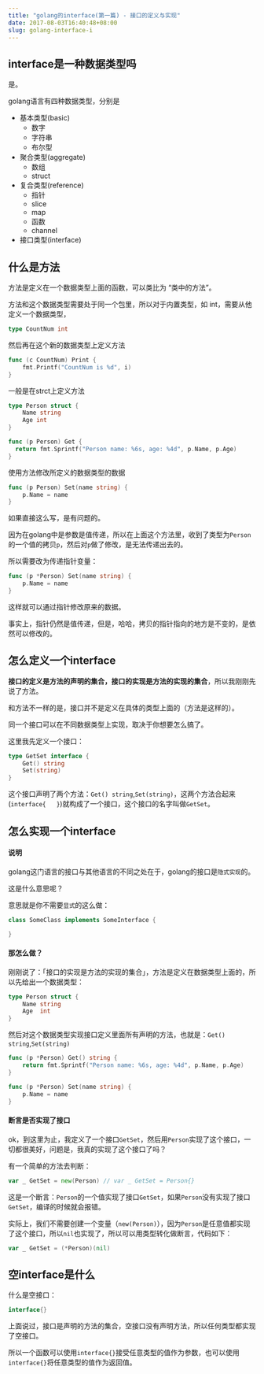 ```yaml
---
title: "golang的interface(第一篇) - 接口的定义与实现"
date: 2017-08-03T16:40:48+08:00
slug: golang-interface-i
---
```


## interface是一种数据类型吗

是。

golang语言有四种数据类型，分别是
- 基本类型(basic)
  - 数字
  - 字符串
  - 布尔型
- 聚合类型(aggregate)
  - 数组
  - struct
- 复合类型(reference)
  - 指针
  - slice
  - map
  - 函数
  - channel
- 接口类型(interface)

## 什么是方法

方法是定义在一个数据类型上面的函数，可以类比为 “类中的方法”。

方法和这个数据类型需要处于同一个包里，所以对于内置类型，如 int，需要从他定义一个数据类型，
```go
type CountNum int
```

然后再在这个新的数据类型上定义方法
```go
func (c CountNum) Print {
    fmt.Printf("CountNum is %d", i)
}
```

一般是在strct上定义方法
```go
type Person struct {
	Name string
	Age int
}

func (p Person) Get {
  return fmt.Sprintf("Person name: %6s, age: %4d", p.Name, p.Age)
}
```

使用方法修改所定义的数据类型的数据

```go
func (p Person) Set(name string) {
	p.Name = name
}
```

如果直接这么写，是有问题的。

因为在golang中是参数是值传递，所以在上面这个方法里，收到了类型为`Person`的一个值的拷贝`p`，然后对`p`做了修改，是无法传递出去的。

所以需要改为传递指针变量：
```go
func (p *Person) Set(name string) {
	p.Name = name
}
```

这样就可以通过指针修改原来的数据。

事实上，指针仍然是值传递，但是，哈哈，拷贝的指针指向的地方是不变的，是依然可以修改的。

## 怎么定义一个interface

**接口的定义是方法的声明的集合，接口的实现是方法的实现的集合**，所以我刚刚先说了方法。

和方法不一样的是，接口并不是定义在具体的类型上面的（方法是这样的）。

同一个接口可以在不同数据类型上实现，取决于你想要怎么搞了。

这里我先定义一个接口：
```go
type GetSet interface {
    Get() string
    Set(string)
}
```

这个接口声明了两个方法：`Get() string`,`Set(string)`，这两个方法合起来(`interface{   }`)就构成了一个接口，这个接口的名字叫做`GetSet`。

## 怎么实现一个interface

#### 说明

golang这门语言的接口与其他语言的不同之处在于，golang的接口是`隐式实现`的。

这是什么意思呢？

意思就是你不需要`显式`的这么做：
```java
class SomeClass implements SomeInterface {

}
```

#### 那怎么做？

刚刚说了：「接口的实现是方法的实现的集合」，方法是定义在数据类型上面的，所以先给出一个数据类型：
```go
type Person struct {
	Name string
	Age  int
}
```

然后对这个数据类型实现接口定义里面所有声明的方法，也就是：`Get() string`,`Set(string)`
```go
func (p *Person) Get() string {
	return fmt.Sprintf("Person name: %6s, age: %4d", p.Name, p.Age)
}

func (p *Person) Set(name string) {
	p.Name = name
}
```

#### 断言是否实现了接口

ok，到这里为止，我定义了一个接口`GetSet`，然后用`Person`实现了这个接口，一切都很美好，问题是，我真的实现了这个接口了吗？

有一个简单的方法去判断：
```go
var _ GetSet = new(Person) // var _ GetSet = Person{}
```

这是一个断言：`Person`的一个值实现了接口`GetSet`，如果`Person`没有实现了接口`GetSet`，编译的时候就会报错。

实际上，我们不需要创建一个变量（`new(Person)`），因为`Person`是任意值都实现了这个接口，所以`nil`也实现了，所以可以用类型转化做断言，代码如下：
```go
var _ GetSet = (*Person)(nil)
```

## 空interface是什么

什么是空接口：
```go
interface{}
```

上面说过，接口是声明的方法的集合，空接口没有声明方法，所以任何类型都实现了空接口。

所以一个函数可以使用`interface{}`接受任意类型的值作为参数，也可以使用`interface{}`将任意类型的值作为返回值。
